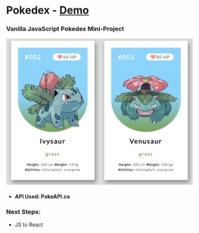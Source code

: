 # Pokedex - [Demo](https://www.katsublett.me/pokedex/)
### Vanilla JavaScript Pokedex Mini-Project

<p align="center">
  <img src="images/demo.png">
</p>

- #### API Used: PokeAPI.co

### Next Steps:
- JS to React